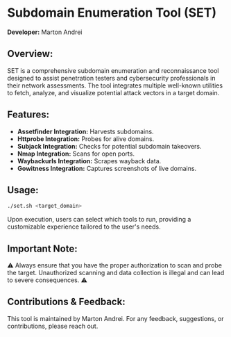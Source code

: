 # Subdomain Enumeration Tool (SET)

**Developer:** Marton Andrei

## Overview:

SET is a comprehensive subdomain enumeration and reconnaissance tool designed to assist penetration testers and cybersecurity professionals in their network assessments. The tool integrates multiple well-known utilities to fetch, analyze, and visualize potential attack vectors in a target domain.

## Features:

- **Assetfinder Integration:** Harvests subdomains.
- **Httprobe Integration:** Probes for alive domains.
- **Subjack Integration:** Checks for potential subdomain takeovers.
- **Nmap Integration:** Scans for open ports.
- **Waybackurls Integration:** Scrapes wayback data.
- **Gowitness Integration:** Captures screenshots of live domains.

## Usage:

```bash
./set.sh <target_domain>
````

Upon execution, users can select which tools to run, providing a customizable experience tailored to the user's needs.

## Important Note:

:warning: Always ensure that you have the proper authorization to scan and probe the target. Unauthorized scanning and data collection is illegal and can lead to severe consequences. :warning:

## Contributions & Feedback:

This tool is maintained by Marton Andrei. For any feedback, suggestions, or contributions, please reach out.
